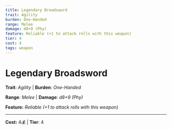 ```yaml
---
title: Legendary Broadsword
trait: Agility
burden: One-Handed
range: Melee
damage: d8+9 (Phy)
feature: Reliable (+1 to attack rolls with this weapon)
tier: 4
cost: 4
tags: weapon
---
```

# Legendary Broadsword

**Trait**: _Agility_ | **Burden**: _One-Handed_

**Range**: _Melee_ | **Damage**: _d8+9 (Phy)_

**Feature:** _Reliable (+1 to attack rolls with this weapon)_

___
**Cost:** 4💰 | **Tier**: 4
